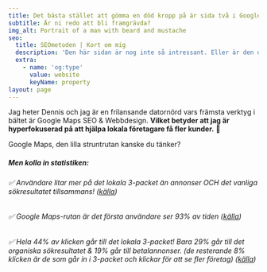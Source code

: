 ```yaml
---
title: Det bästa stället att gömma en död kropp på är sida två i Google.
subtitle: Är ni redo att bli framgrävda?
img_alt: Portrait of a man with beard and mustache
seo:
  title: SEOmetoden | Kort om mig
  description: 'Den här sidan är nog inte så intressant. Eller är den det? '
  extra:
    - name: 'og:type'
      value: website
      keyName: property
layout: page
---
```

Jag heter Dennis och jag är en frilansande datornörd vars främsta verktyg i bältet är Google Maps SEO & Webbdesign. **Vilket betyder att
jag är hyperfokuserad på att hjälpa lokala företagare få fler kunder.** :rocket:

Google Maps, den lilla struntrutan kanske du tänker?

##### Men kolla in statistiken:

###### :white_check_mark: Användare litar mer på det lokala 3-packet än annonser OCH det vanliga sökresultatet tillsammans! ([källa](https://www.searchenginewatch.com/2015/08/27/google-local-pack-is-233-percent-more-important/))

###### :white_check_mark: Google Maps-rutan är det första användare ser 93% av tiden  ([källa](https://www.seoclarity.net/how-googles-local-pack-update-has-reshaped-the-organic-landscape-12952/))

###### :white_check_mark: Hela 44% av klicken går till det lokala 3-packet! Bara 29% går till det organiska sökresultatet & 19% går till betalannonser. (de resterande 8% klicken är de som går in i 3-packet och klickar för att se fler företag) ([källa](https://moz.com/blog/the-new-snack-pack-where-users-clicking-how-you-can-win))&#xA;&#xA;
